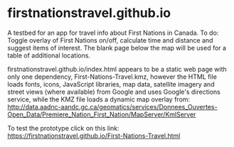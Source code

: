 # firstnationstravel.github.io

A testbed for an app for travel info about First Nations in Canada. To do: Toggle overlay of First Nations on/off, calculate time and distance and suggest items of interest. The blank page below the map will be used for a table of additional locations.

firstnationstravel.github.io/index.html appears to be a static web page with only one dependency, First-Nations-Travel.kmz, however the HTML file loads fonts, icons, JavaScript libraries, map data, satellite imagery and street views (where available) from Google and uses Google's directions service, while the KMZ file loads a dynamic map overlay from: http://data.aadnc-aandc.gc.ca/geomatics/services/Donnees_Ouvertes-Open_Data/Premiere_Nation_First_Nation/MapServer/KmlServer

To test the prototype click on this link: https://firstnationstravel.github.io/First-Nations-Travel.html
